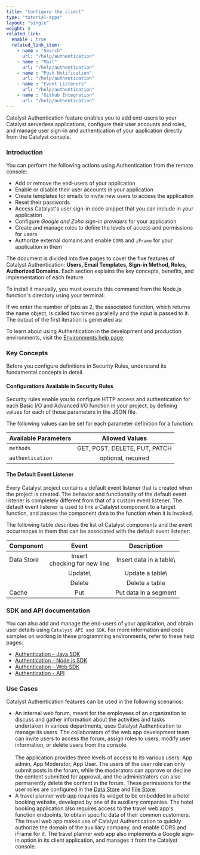 ```yaml
---
title: "Configure the client"
type: "tutorial-apps"
layout: "single"
weight: 8
related_link:
  enable : true
  related_link_item:
    - name : "Search"
      url: "/help/authentication"
    - name : "Mail"
      url: "/help/authentication"
    - name : "Push Notification"
      url: "/help/authentication"
    - name : "Event Listeners"
      url: "/help/authentication"
    - name : "Github Integration"
      url: "/help/authentication"
---
```




Catalyst Authentication feature enables you to add end-users to your Catalyst serverless applications, configure their user accounts and roles, and manage user sign-in and authentication of your application directly from the Catalyst console.

### Introduction

You can perform the following actions using Authentication from the remote console:

* Add or remove the end-users of your application
* Enable or disable their user accounts in your application
* Create templates for emails to invite new users to access the application
* Reset their passwords
* Access Catalyst's user sign-in code snippet that you can include in your application
* Configure *Google and Zoho sign-in providers* for your application
* Create and manage roles to define the levels of access and permissions for users
* Authorize external domains and enable `CORS` and `iFrame` for your application in them

The document is divided into five pages to cover the five features of Catalyst Authentication: **Users, Email Templates, Sign-in Method, Roles, Authorized Domains.** Each section explains the key concepts, benefits, and implementation of each feature.

To install it manually, you must execute this command from the Node.js function's directory using your terminal:


If we enter the number of jobs as 2, the associated function, which returns the name object, is called two times parallelly and the input is passed to it. The output of the first iteration is generated as:


To learn about using Authentication in the development and production environments, visit the [Environments help page](/help/cache/test).


### Key Concepts

Before you configure definitions in Security Rules, understand its fundamental concepts in detail.

#### Configurations Available in Security Rules

Security rules enable you to configure HTTP access and authentication for each Basic I/O and Advanced I/O function in your project, by defining values for each of those parameters in the JSON file.

The following values can be set for each parameter definition for a function:

| Available Parameters      | Allowed Values |
| :--- | :---: |
| `methods`      | GET, POST, DELETE, PUT, PATCH       |
| `authentication`   | optional, required        |


#### The Default Event Listener

Every Catalyst project contains a default event listener that is created when the project is created. The behavior and functionality of the default event listener is completely different from that of a custom event listener. The default event listener is used to link a Catalyst component to a target function, and passes the component data to the function when it is invoked. 

The following table describes the list of Catalyst components and the event occurrences in them that can be associated with the default event listener:

| Component      | Event | Description |
| :--- | :---: | :---: |
| Data Store | Insert <br> checking for new line | Insert data in a table\ |
|            | Update\ | Update a table\ |
|            | Delete  | Delete a table |
| Cache      | Put     | Put data in a segment |




### SDK and API documentation

You can also add and manage the end-users of your application, and obtain user details using `Catalyst API and SDK`. For more information and code samples on working in these programming environments, refer to these help pages:

* [Authentication - Java SDK](/help/authentication)
* [Authentication - Node.js SDK](/help/authentication)
* [Authentication - Web SDK](/help/authentication)
* [Authentication - API](/help/authentication)


### Use Cases
Catalyst Authentication features can be used in the following scenarios:

* An internal web forum, meant for the employees of an organization to discuss and gather information about the activities and tasks undertaken in various departments, uses Catalyst Authentication to manage its users. The collaborators of the web app development team can invite users to access the forum, assign roles to users, modify user information, or delete users from the console.\
 \
 The application provides three levels of access to its various users: App admin, App Moderator, App User. The users of the user role can only submit posts in the forum, while the moderators can approve or decline the content submitted for approval, and the administrators can also permanently delete the content in the forum. These permissions for the user roles are configured in the [Data Store](/help/authentication) and [File Store](/help/authentication).
* A travel planner web app requires its widget to be embedded in a hotel booking website, developed by one of its auxiliary companies. The hotel booking application also requires access to the travel web app's function endpoints, to obtain specific data of their common customers. The travel web app makes use of Catalyst Authentication to quickly authorize the domain of the auxiliary company, and enable CORS and iFrame for it. The travel planner web app also implements a Google sign-in option in its client application, and manages it from the Catalyst console.